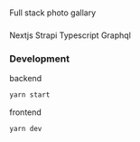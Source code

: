 ###

Full stack photo gallary

###

Nextjs
Strapi
Typescript
Graphql

### Development

backend

```bash
yarn start
```

frontend

```bash
yarn dev
```
